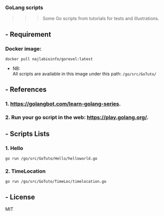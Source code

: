 
### GoLang scripts
>>> Some Go scripts from tutorials for tests and illustrations.


## - Requirement
### Docker image: 
<code>docker pull najlabioinfo/gorevel:latest</code>

- NB: <br> All scripts are available in this image under this path: 
<code>/go/src/GoTuto/</code>



## - References
### 1. <a href="https://golangbot.com/learn-golang-series">https://golangbot.com/learn-golang-series</a>.
### 2. Run your go script in the web: <a href="https://play.golang.org/">https://play.golang.org/</a>.



## - Scripts Lists
### 1. Hello
<code>go run /go/src/GoTuto/Hello/helloworld.go</code>

### 2. TimeLocation
<code>go run /go/src/GoTuto/TimeLoc/timelocation.go</code>



## - License
MIT
